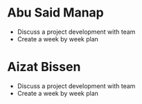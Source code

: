 # Abu Said Manap
* Discuss a project development with team
* Create a week by week plan
# Aizat Bissen
* Discuss a project development with team
* Create a week by week plan
